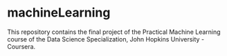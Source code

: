 # machineLearning
This repository contains the final project of the Practical Machine Learning course of the Data Science Specialization, John Hopkins University - Coursera.
